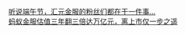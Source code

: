   
[听说端午节，汇元金服的粉丝们都在干一件事...](http://www.dianyue.me/archives/952/7m2kg6mtvfs4lb4c/)  
[蚂蚁金服估值三年翻三倍达万亿元，离上市仅一步之遥](http://www.dianyue.me/archives/166/9o096tv962fntkzl/)